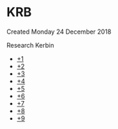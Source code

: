# KRB
Created Monday 24 December 2018

Research Kerbin


* [+1](./KRB/1.markdown)
* [+2](./KRB/2.markdown)
* [+3](./KRB/3.markdown)
* [+4](./KRB/4.markdown)
* [+5](./KRB/5.markdown)
* [+6](./KRB/6.markdown)
* [+7](./KRB/7.markdown)
* [+8](./KRB/8.markdown)
* [+9](./KRB/9.markdown)


